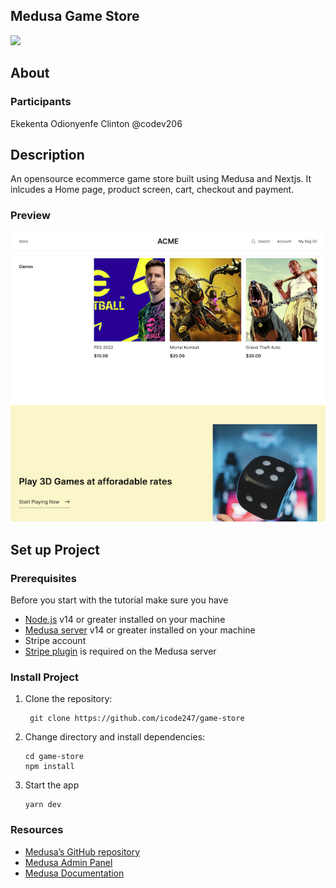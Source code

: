 ## Medusa Game Store

![](./grid-cover-template.png)

## About

### Participants

Ekekenta Odionyenfe Clinton @codev206

## Description
An opensource ecommerce game store built using Medusa and Nextjs. It inlcudes a Home page, product screen, cart, checkout and payment.


### Preview

![preview](./image1.png)

## Set up Project

### Prerequisites

Before you start with the tutorial make sure you have

* [Node.js](https://nodejs.org/en/) v14 or greater installed on your machine
* [Medusa server](https://docs.medusajs.com/quickstart/quick-start/) v14 or greater installed on your machine
* Stripe account
* [Stripe plugin](https://docs.medusajs.com/add-plugins/stripe/) is required on the Medusa server

### Install Project

1. Clone the repository:

        git clone https://github.com/icode247/game-store
    
    
2. Change directory and install dependencies:

       cd game-store
       npm install
     
3. Start the app

       yarn dev
    
    
### Resources 

* [Medusa’s GitHub repository](https://github.com/medusajs/medusa)
* [Medusa Admin Panel](https://github.com/medusajs/admin)
* [Medusa Documentation](https://docs.medusajs.com/)
